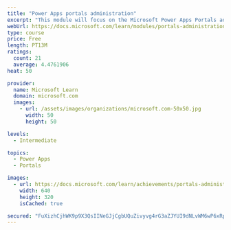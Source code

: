 ```yaml
---
title: "Power Apps portals administration"
excerpt: "This module will focus on the Microsoft Power Apps Portals administration and using the Power Apps admin center. Additional actions and features are available that you can use to enhance portal functionality."
webUrl: https://docs.microsoft.com/learn/modules/portals-administration/
type: course
price: Free
length: PT13M
ratings:
  count: 21
  average: 4.4761906
heat: 50

provider:
  name: Microsoft Learn
  domain: microsoft.com
  images:
    - url: /assets/images/organizations/microsoft.com-50x50.jpg
      width: 50
      height: 50

levels:
  - Intermediate

topics:
  - Power Apps
  - Portals

images:
  - url: https://docs.microsoft.com/learn/achievements/portals-administration-social.png
    width: 640
    height: 320
    isCached: true

secured: "FuXizhCjhWK9p9X3QsIINeGJjCgbUQuZivyvg4rG3aZJYUI9dNLvWM6wP6xRp01SlzJDUVPDL36Bbt1DwiHT6wwIxkO9YKR5YNbDu0Op+Iq/RvJ4sM7KTE4F8vVJ5RH+JEsTaOf/E+ZK+HmuQGFIZM9UMNx1F0j/VEZfolTcqJpBjCsrrSV/TjFXPlzPJy6QSG59AHGDBkpUcX5iu2/uo48P9ep/dhCoHjukvVUCzr/EiKkFkvJ63XS+F6LmX9/bIYZsircYbZZ7ZCo7pV+EseuyK63xuipo+204DEcvRIrYV2UMlqUfd5AR13nEkBmdPYlNC4ln0kpj59t6yEOTsPSgpZfgsDpdcAN4wC6cKIGUkQTSXEGfHl0zSuzSBQktAIWK1mXSTTMa+gSA6n75eIuIodco0RdoTc6DUOfEM0c=;q62JMcSAXo2eGpWkuxkK9Q=="
---
```


